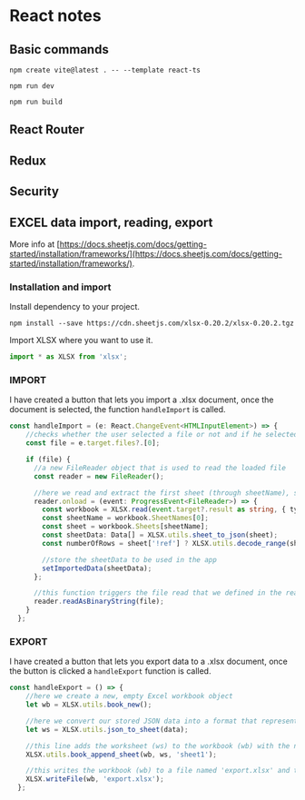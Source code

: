 # React notes

## Basic commands
```
npm create vite@latest . -- --template react-ts
```

```
npm run dev
```

```
npm run build
```

## React Router



## Redux

## Security

## EXCEL data import, reading, export

More info at [https://docs.sheetjs.com/docs/getting-started/installation/frameworks/](https://docs.sheetjs.com/docs/getting-started/installation/frameworks/).

### Installation and import

Install dependency to your project.
```
npm install --save https://cdn.sheetjs.com/xlsx-0.20.2/xlsx-0.20.2.tgz
```
Import XLSX where you want to use it.
```ts
import * as XLSX from 'xlsx';
```

### IMPORT

I have created a button that lets you import a .xlsx document, once the document is selected, the function `handleImport` is called.

```ts
const handleImport = (e: React.ChangeEvent<HTMLInputElement>) => {
    //checks whether the user selected a file or not and if he selected multiple files, it selects the first one
    const file = e.target.files?.[0];

    if (file) {
      //a new FileReader object that is used to read the loaded file
      const reader = new FileReader();

      //here we read and extract the first sheet (through sheetName), sheetData and numberOfRows from the imported file
      reader.onload = (event: ProgressEvent<FileReader>) => {
        const workbook = XLSX.read(event.target?.result as string, { type: 'binary' });
        const sheetName = workbook.SheetNames[0];
        const sheet = workbook.Sheets[sheetName];
        const sheetData: Data[] = XLSX.utils.sheet_to_json(sheet);
        const numberOfRows = sheet['!ref'] ? XLSX.utils.decode_range(sheet['!ref']).e.r + 1 : 0;

        //store the sheetData to be used in the app
        setImportedData(sheetData);
      };

      //this function triggers the file read that we defined in the reader.onload
      reader.readAsBinaryString(file);
    }
  };

```

 
### EXPORT

I have created a button that lets you export data to a .xlsx document, once the button is clicked a `handleExport` function is called.

```ts
const handleExport = () => {
    //here we create a new, empty Excel workbook object
    let wb = XLSX.utils.book_new();

    //here we convert our stored JSON data into a format that represents an Excel worksheet
    let ws = XLSX.utils.json_to_sheet(data);

    //this line adds the worksheet (ws) to the workbook (wb) with the name 'sheet1'
    XLSX.utils.book_append_sheet(wb, ws, 'sheet1');

    //this writes the workbook (wb) to a file named 'export.xlsx' and triggers a download
    XLSX.writeFile(wb, 'export.xlsx');
  };
```




